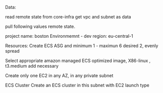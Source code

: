 Data:

read remote state from core-infra
get vpc and subnet as data 

pull following values remote state.

project name: boston 
Environmemnt - dev 
region: eu-central-1 


Resources:
Create ECS ASG and minimum 1 - maximun 6 desired 2, evenly spread

Select appropriate amazon managed ECS optimized image, X86-linux , t3.medium
add necessary 

Create only one EC2 in any AZ, in any private subnet

ECS Cluster
Create an ECS cluster in this subnet with EC2 launch type

